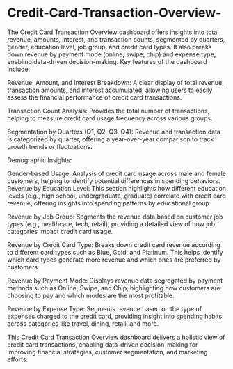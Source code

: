 # Credit-Card-Transaction-Overview-
The Credit Card Transaction Overview dashboard offers insights into total revenue, amounts, interest, and transaction counts, segmented by quarters, gender, education level, job group, and credit card types. It also breaks down revenue by payment mode (online, swipe, chip) and expense type, enabling data-driven decision-making.
Key features of the dashboard include:

Revenue, Amount, and Interest Breakdown: A clear display of total revenue, transaction amounts, and interest accumulated, allowing users to easily assess the financial performance of credit card transactions.

Transaction Count Analysis: Provides the total number of transactions, helping to measure credit card usage frequency across various groups.

Segmentation by Quarters (Q1, Q2, Q3, Q4): Revenue and transaction data is categorized by quarter, offering a year-over-year comparison to track growth trends or fluctuations.

Demographic Insights:

Gender-based Usage: Analysis of credit card usage across male and female customers, helping to identify potential differences in spending behaviors.
Revenue by Education Level: This section highlights how different education levels (e.g., high school, undergraduate, graduate) correlate with credit card revenue, offering insights into spending patterns by educational group.

Revenue by Job Group: Segments the revenue data based on customer job types (e.g., healthcare, tech, retail), providing a detailed view of how job categories impact credit card usage.

Revenue by Credit Card Type: Breaks down credit card revenue according to different card types such as Blue, Gold, and Platinum. This helps identify which card types generate more revenue and which ones are preferred by customers.

Revenue by Payment Mode: Displays revenue data segregated by payment methods such as Online, Swipe, and Chip, highlighting how customers are choosing to pay and which modes are the most profitable.

Revenue by Expense Type: Segments revenue based on the type of expenses charged to the credit card, providing insight into spending habits across categories like travel, dining, retail, and more.

This Credit Card Transaction Overview dashboard delivers a holistic view of credit card transactions, enabling data-driven decision-making for improving financial strategies, customer segmentation, and marketing efforts.
